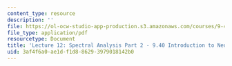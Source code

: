 ```yaml
---
content_type: resource
description: ''
file: https://ol-ocw-studio-app-production.s3.amazonaws.com/courses/9-40-introduction-to-neural-computation-spring-2018/3af4f6a0ae1df1d886293979018142b0_MIT9_40S18_Lec12.pdf
file_type: application/pdf
resourcetype: Document
title: 'Lecture 12: Spectral Analysis Part 2 - 9.40 Introduction to Neural Computation'
uid: 3af4f6a0-ae1d-f1d8-8629-3979018142b0
---
```

